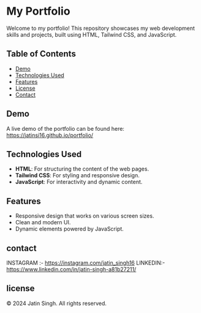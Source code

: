 # My Portfolio

Welcome to my portfolio! This repository showcases my web development skills and projects, built using HTML, Tailwind CSS, and JavaScript.

## Table of Contents

- [Demo](#demo)
- [Technologies Used](#technologies-used)
- [Features](#features)
- [License](#license)
- [Contact](#contact)

## Demo

A live demo of the portfolio can be found here: https://jatinsi16.github.io/portfolio/

## Technologies Used

- **HTML**: For structuring the content of the web pages.
- **Tailwind CSS**: For styling and responsive design.
- **JavaScript**: For interactivity and dynamic content.

## Features

- Responsive design that works on various screen sizes.
- Clean and modern UI.
- Dynamic elements powered by JavaScript.
  
## contact
INSTAGRAM :- https://instagram.com/jatin_singh16
LINKEDIN:- https://www.linkedin.com/in/jatin-singh-a81b27211/ 

## license 
© 2024 Jatin Singh. All rights reserved.

